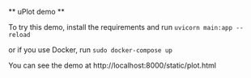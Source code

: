 ** uPlot demo **

To try this demo, install the requirements and run
`uvicorn main:app --reload`

or if you use Docker, run
`sudo docker-compose up`

You can see the demo at http://localhost:8000/static/plot.html
